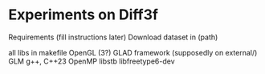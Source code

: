 # Experiments on Diff3f

Requirements (fill instructions later)
Download dataset in (path)

all libs in makefile
OpenGL (3?)
GLAD framework (supposedly on external/)
GLM
g++, C++23
OpenMP
libstb
libfreetype6-dev